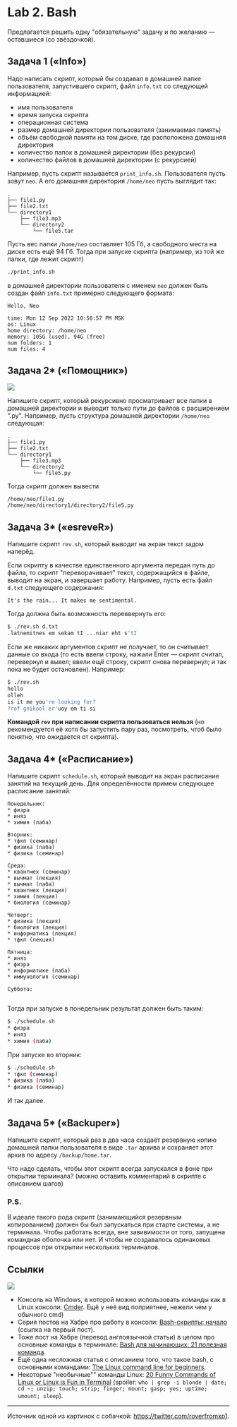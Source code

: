 # Lab 2. Bash

Предлагается решить одну "обязательную" задачу и по желанию — оставшиеся (со звёздочкой).


## Задача 1 («Info»)

Надо написать скрипт, который бы создавал в домашней папке пользователя, запустившего скрипт, файл `info.txt` со следующей информацией:
* имя пользователя
* время запуска скрипта
* операционная система
* размер домашней директории пользователя (занимаемая память)
* объём свободной памяти на том диске, где расположена домашняя директория
* количество папок в домашней директории (без рекурсии)
* количество файлов в домашней директории (с рекурсией)

Например, пусть скрипт называется `print_info.sh`.
Пользователя пусть зовут `neo`.
А его домашняя директория `/home/neo` пусть выглядит так:
```
.
├── file1.py
├── file2.txt
└── directory1
    ├── file3.mp3
    └── directory2
        └── file5.tar
```
Пусть вес папки `/home/neo` составляет 105 Гб, а свободного места на диске есть ещё 94 Гб.
Тогда при запуске скрипта (например, из той же папки, где лежит скрипт)
```bash
./print_info.sh
```
в домашней директории пользователя с именем `neo` должен быть создан файл `info.txt` примерно следующего формата:
```
Hello, Neo

time: Mon 12 Sep 2022 10:58:57 PM MSK
os: Linux
home directory: /home/neo
memory: 105G (used), 94G (free)
num folders: 1
num files: 4
```


## Задача 2* («Помощник»)

![](./images/rover1.jpg)

Напишите скрипт, который рекурсивно просматривает все папки в домашней директории и выводит только пути до файлов с расширением ".py".
Например, пусть структура домашней директории `/home/neo` следующая:
```
.
├── file1.py
├── file2.txt
└── directory1
    ├── file3.mp3
    └── directory2
        └── file5.py
```
Тогда скрипт должен вывести
```
/home/neo/file1.py
/home/neo/directory1/directory2/file5.py
```


## Задача 3* («esreveR»)

Напишите скрипт `rev.sh`, который выводит на экран текст задом наперёд.

Если скрипту в качестве единственного аргумента передан путь до файла, то скрипт "переворачивает" текст, содержащийся в файле, выводит на экран, и завершает работу.
Например, пусть есть файл `d.txt` следующего содержания:
```
It's the rain... It makes me sentimental.
```
Тогда должна быть возможность переввернуть его:
```bash
$ ./rev.sh d.txt
.latnemitnes em sekam tI ...niar eht s'tI
```

Если же никаких аргументов скрипт не получает, то он считывает данные со входа (то есть ввели строку, нажали Enter — скрипт считал, перевернул и вывел; ввели ещё строку, скрипт снова перевернул; и так пока не будет остановлен).
Например:
```bash
$ ./rev.sh
hello
olleh
is it me you're looking for?
?rof gnikool er'uoy em ti si
```

**Командой `rev` при написании скрипта пользоваться нельзя** (но рекомендуется её хотя бы запустить пару раз, посмотреть, чтоб было понятно, что ожидается от скрипта).


## Задача 4* («Расписание»)

Напишите скрипт `schedule.sh`, который выводит на экран расписание занятий на текущий день.
Для определённости примем следующее расписание занятий:
```
Понедельник:
* физра
* иняз
* химия (лаба)

Вторник:
* тфкп (семинар)
* физика (лаба)
* физика (семинар)

Среда:
* квантмех (семинар)
* вычмат (лекция)
* вычмат (лаба)
* квантмех (лекция)
* химия (лекция)
* биология (семинар)

Четверг:
* физика (лекция)
* биология (лекция)
* информатика (лекция)
* тфкп (лекция)

Пятница:
* иняз
* физра
* информатике (лаба)
* иммунология (семинар)

Суббота:


```

Тогда при запуске в понедельник результат должен быть таким:
```bash
$ ./schedule.sh
* физра
* иняз
* химия (лаба)
```

При запуске во вторник:
```bash
$ ./schedule.sh
* тфкп (семинар)
* физика (лаба)
* физика (семинар)
```

И так далее.


## Задача 5* («Backuper»)

Напишите скрипт, который раз в два часа создаёт резервную копию домашней папки пользователя в виде `.tar` архива и сохраняет этот архив по адресу `/backup/home.tar`.

Что надо сделать, чтобы этот скрипт всегда запускался в фоне при открытии терминала?
(можно оставить комментарий в скрипте с описанием шагов)

### P.S.

В идеале такого рода скрипт (занимающийся резервным копированием) должен бы был запускаться при старте системы, а не терминала.
Чтобы работать всегда, вне завивимости от того, запущена командная оболочка или нет.
И чтобы не создавалось одинаковых процессов при открытии нескольких терминалов.


## Ссылки

![](./images/rover2.jpg)

* Консоль на Windows, в которой можно использовать команды как в Linux консоли: [Cmder](https://cmder.net/). Ещё у неё вид поприятнее, нежели чем у обычного cmd)
* Серия постов на Хабре про работу в консоли: [Bash-скрипты: начало](https://habr.com/ru/company/ruvds/blog/325522) (ссылка на первый пост).
* Тоже пост на Хабре (перевод англоязычной статьи) в целом про основные команды в терминале: [Bash для начинающих: 21 полезная команда](https://habr.com/ru/company/ruvds/blog/445270/).
* Ещё одна несложная статья с описанием того, что такое bash, с основными командами: [
The Linux command line for beginners](https://ubuntu.com/tutorials/command-line-for-beginners#1-overview).
* Некоторые "необычные"" команды Linux: [20 Funny Commands of Linux or Linux is Fun in Terminal](https://www.tecmint.com/20-funny-commands-of-linux-or-linux-is-fun-in-terminal) (spoiler: `who | grep -i blonde | date; cd ~; unzip; touch; strip; finger; mount; gasp; yes; uptime; umount; sleep`).

---

Источник одной из картинок с собачкой: https://twitter.com/roverfromxp1.
